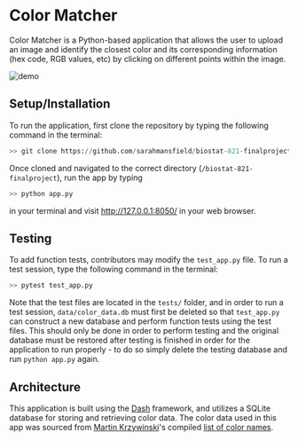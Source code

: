 # Color Matcher

Color Matcher is a Python-based application that allows the user to upload an image and identify the closest color and its corresponding information (hex code, RGB values, etc) by clicking on different points within the image.

![demo](static/demo.gif)

## Setup/Installation

To run the application, first clone the repository by typing the following command in the terminal:
```python
>> git clone https://github.com/sarahmansfield/biostat-821-finalproject.git
```
Once cloned and navigated to the correct directory (`/biostat-821-finalproject`), run the app by typing 
```python
>> python app.py
```
in your terminal and
visit http://127.0.0.1:8050/ in your web browser.

## Testing

To add function tests, contributors may modify the `test_app.py` file.
To run a test session, type the following command in the terminal:
```python
>> pytest test_app.py
```
Note that the test files are located in the `tests/` folder, and in order to run a test session, `data/color_data.db` must first be deleted so that `test_app.py` can construct a new database and perform function tests using the test files. This should only be done in order to perform testing and the original database must be restored after testing is finished in order for the application to run properly - to do so simply delete the testing database and run `python app.py` again.

## Architecture

This application is built using the [Dash](https://plotly.com/dash/) framework, and utilizes a SQLite database for storing and retrieving color data. The color data used in this app was sourced from [Martin Krzywinski](http://mkweb.bcgsc.ca/)'s compiled [list of color names](http://mkweb.bcgsc.ca/colornames/).

